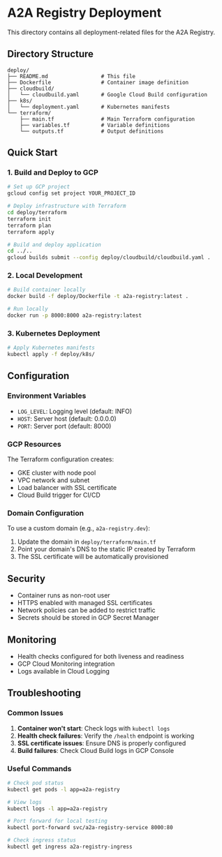 # A2A Registry Deployment

This directory contains all deployment-related files for the A2A Registry.

## Directory Structure

```
deploy/
├── README.md                 # This file
├── Dockerfile                # Container image definition
├── cloudbuild/
│   └── cloudbuild.yaml       # Google Cloud Build configuration
├── k8s/
│   └── deployment.yaml       # Kubernetes manifests
└── terraform/
    ├── main.tf               # Main Terraform configuration
    ├── variables.tf          # Variable definitions
    └── outputs.tf            # Output definitions
```

## Quick Start

### 1. Build and Deploy to GCP

```bash
# Set up GCP project
gcloud config set project YOUR_PROJECT_ID

# Deploy infrastructure with Terraform
cd deploy/terraform
terraform init
terraform plan
terraform apply

# Build and deploy application
cd ../..
gcloud builds submit --config deploy/cloudbuild/cloudbuild.yaml .
```

### 2. Local Development

```bash
# Build container locally
docker build -f deploy/Dockerfile -t a2a-registry:latest .

# Run locally
docker run -p 8000:8000 a2a-registry:latest
```

### 3. Kubernetes Deployment

```bash
# Apply Kubernetes manifests
kubectl apply -f deploy/k8s/
```

## Configuration

### Environment Variables

- `LOG_LEVEL`: Logging level (default: INFO)
- `HOST`: Server host (default: 0.0.0.0)
- `PORT`: Server port (default: 8000)

### GCP Resources

The Terraform configuration creates:
- GKE cluster with node pool
- VPC network and subnet
- Load balancer with SSL certificate
- Cloud Build trigger for CI/CD

### Domain Configuration

To use a custom domain (e.g., `a2a-registry.dev`):
1. Update the domain in `deploy/terraform/main.tf`
2. Point your domain's DNS to the static IP created by Terraform
3. The SSL certificate will be automatically provisioned

## Security

- Container runs as non-root user
- HTTPS enabled with managed SSL certificates
- Network policies can be added to restrict traffic
- Secrets should be stored in GCP Secret Manager

## Monitoring

- Health checks configured for both liveness and readiness
- GCP Cloud Monitoring integration
- Logs available in Cloud Logging

## Troubleshooting

### Common Issues

1. **Container won't start**: Check logs with `kubectl logs`
2. **Health check failures**: Verify the `/health` endpoint is working
3. **SSL certificate issues**: Ensure DNS is properly configured
4. **Build failures**: Check Cloud Build logs in GCP Console

### Useful Commands

```bash
# Check pod status
kubectl get pods -l app=a2a-registry

# View logs
kubectl logs -l app=a2a-registry

# Port forward for local testing
kubectl port-forward svc/a2a-registry-service 8000:80

# Check ingress status
kubectl get ingress a2a-registry-ingress
``` 